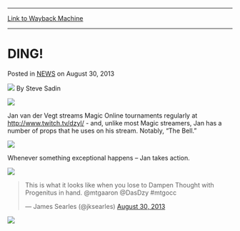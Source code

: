 
---
[Link to Wayback Machine](https://web.archive.org/web/20220812084056/https://magic.wizards.com/en/articles/archive/ding-2013-08-30)

[_metadata_:author]:- "Steve Sadin"
[_metadata_:description]:- "Jan van der Vegt streams Magic Online tournaments regularly at http://www.twitch.tv/dzyl/ - and, unlike most Magic streamers, Jan has a number of props that he uses on his stream. Notably, “The Bell.” Whenever something exceptional happens – Jan takes action. This is what it looks like when you lose to Dampen Thought with Progenitus in hand. @mtgaaron @DasDzy #mtgocc — James"
[_metadata_:generator]:- "Drupal 7 (http://drupal.org)"
[_metadata_:node]:- "295841"
[_metadata_:publish_date]:- "2013-08-30"
[_metadata_:source]:- "div-main-content"
[_metadata_:title]:- "DING!"
[_metadata_:wayback_capture_timestamp]:- "2022-08-12 08:40:56"
[_metadata_:wayback_raw_url]:- "https://web.archive.org/web/20220812084056id_/https://magic.wizards.com/en/articles/archive/ding-2013-08-30"
[_metadata_:wayback_url]:- "https://magic.wizards.com/en/articles/archive/ding-2013-08-30"
---


DING!
=====



 Posted in [NEWS](/en/articles)
 on August 30, 2013 






![](https://media.magic.wizards.com/styles/auth_small/public/images/person/authorpic_SteveSadin.jpg)
By Steve Sadin












![](https://media.wizards.com/legacy/mtg/images/daily/events/mtgoccup13/ding1.jpg)

Jan van der Vegt streams Magic Online tournaments regularly at <http://www.twitch.tv/dzyl/> - and, unlike most Magic streamers, Jan has a number of props that he uses on his stream. Notably, “The Bell.”



![](https://media.wizards.com/legacy/mtg/images/daily/events/mtgoccup13/ding2.jpg)

Whenever something exceptional happens – Jan takes action.



![](https://media.wizards.com/legacy/mtg/images/daily/events/mtgoccup13/ding3.jpg)



> 
> This is what it looks like when you lose to Dampen Thought with Progenitus in hand. @mtgaaron @DasDzy #mtgocc
> 
> 
> &mdash; James Searles (@jksearles) [August 30, 2013](https://twitter.com/jksearles/status/373528747283976193)




![](https://media.wizards.com/legacy/mtg/images/daily/events/mtgoccup13/ding4.jpg)







